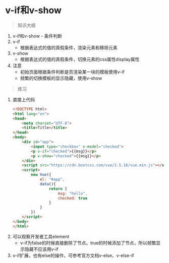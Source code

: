 # v-if和v-show

> 知识大纲
1. v-if和v-show - 条件判断
2. v-if
    * 根据表达式的值的真假条件，渲染元素和移除元素
3. v-show
    * 根据表达式的值的真假条件，切换元素的css属性display属性
4. 注意
    * 初始页面根据条件判断是否渲染某一块的模板使用v-if
    * 频繁的切换模板的显示隐藏，使用v-show
    
> 练习
1. 直接上代码   
    ```html
    <!DOCTYPE html>
    <html lang="en">
    <head>
        <meta charset="UTF-8">
        <title>Title</title>
    </head>
    <body>
        <div id="app">
            <input type="checkbox" v-model="checked">
            <p v-if="checked">{{msg}}</p>
            <p v-show="checked">{{msg}}</p>
        </div>
        <script src="https://cdn.bootcss.com/vue/2.5.16/vue.min.js"></script>
        <script>
            new Vue({
                el: "#app",
                data(){
                    return {
                        msg: "hello",
                        checked: true
                    }
                }
            })
        </script>
    </body>
    </html>
    ``` 
2. 可以观察开发者工具element
    * v-if为false的时候直接删除了节点。true的时候添加了节点，所以频繁显示隐藏不应该用v-if  
3. v-if扩展，也有else的操作，可参考官方文档v-else，v-else-if          
    